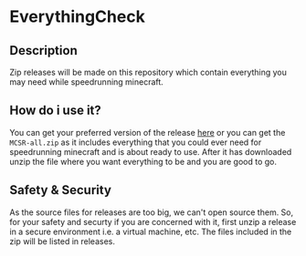 # EverythingCheck
 ## Description  
 Zip releases will be made on this repository which contain everything you may need while speedrunning minecraft.

 ## How do i use it?  
You can get your preferred version of the release [here](https://github.com/Crystal15118/EverythingForMCSR/releases/latest) or you can get the `MCSR-all.zip` as it includes everything that you could ever need for speedrunning minecraft and is about ready to use. After it has downloaded unzip the file where you want everything to be and you are good to go.

## Safety & Security  
As the source files for releases are too big, we can't open source them. So, for your safety and securty if you are concerned with it, first unzip a release in a secure environment i.e. a virtual machine, etc. The files included in the zip will be listed in releases.
